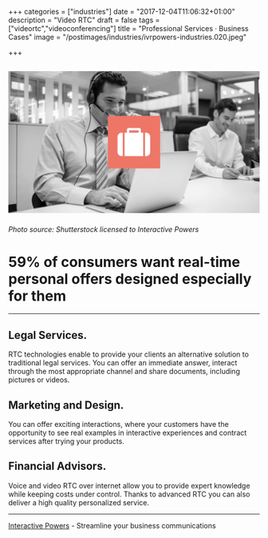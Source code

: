 +++
categories = ["industries"]
date = "2017-12-04T11:06:32+01:00"
description = "Video RTC"
draft = false
tags = ["videortc","videoconferencing"]
title = "Professional Services · Business Cases"
image = "/postimages/industries/ivrpowers-industries.020.jpeg"

+++

![man videoconferencing](/postimages/industries/ivrpowers-industries.020.jpeg)
----------
###### Photo source: Shutterstock licensed to Interactive Powers


# 59% of consumers want real-time personal offers designed especially for them
---


## Legal Services.

RTC technologies enable to provide your clients an alternative solution to traditional legal services. You can offer an immediate answer, interact through the most appropriate channel and share documents, including pictures or videos.

## Marketing and Design.

You can offer exciting interactions, where your customers have the opportunity to see real examples in interactive experiences and contract services after trying your products.


## Financial Advisors.

Voice and video RTC over internet allow you to provide expert knowledge while keeping costs under control. Thanks to advanced RTC you can also deliver a high quality personalized service.

---
[Interactive Powers](http://www.ivrpowers.com/) - Streamline your business communications



